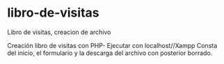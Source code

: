 # libro-de-visitas
Libro de visitas, creacion de archivo

Creación libro de visitas con PHP- 
Ejecutar con localhost//Xampp
Consta del inicio, el formulario y la descarga del archivo con posterior borrado.
